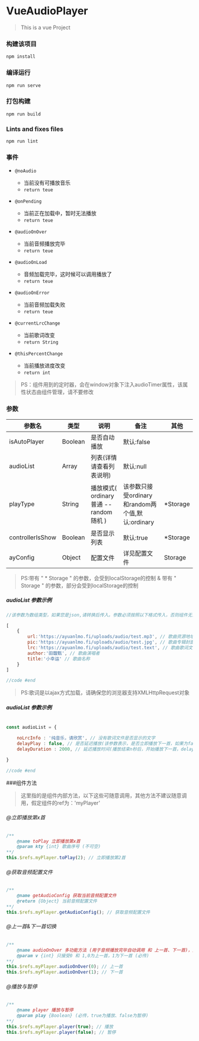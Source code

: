 # VueAudioPlayer
>This is a vue Project
### 构建该项目
```
npm install
```

### 编译运行
```
npm run serve
```

### 打包构建
```
npm run build
```

### Lints and fixes files
```
npm run lint
```

### 事件
* ```@noAudio```
    + 当前没有可播放音乐
    + ```return teue```
    
* ```@onPending```
    + 当前正在加载中，暂时无法播放
    + ```return teue```
    
* ```@audioOnOver```
    + 当前音频播放完毕
    + ```return teue```
    
* ```@audioOnLoad```
    + 音频加载完毕，这时候可以调用播放了
    + ```return teue```

* ```@audioOnError```
    + 当前音频加载失败
    + ```return teue```
    
* ```@currentLrcChange```
    + 当前歌词改变
    + ```return String```
    
* ```@thisPercentChange```
    + 当前播放进度改变
    + ```return int```
    
 >PS：组件用到的定时器，会在window对象下注入audioTimer属性，该属性状态由组件管理，请不要修改
### 参数
|  参数名   | 类型  | 说明  | 备注  | 其他
|  ----  | ----  | ----  | ----  | ----  |
| isAutoPlayer  | Boolean | 是否自动播放 | 默认:false
| audioList  | Array | 列表(详情请查看列表说明) | 默认:null
| playType  | String | 播放模式( ordinary普通 -- random随机 ) | 该参数只接受ordinary和random两个值,默认:ordinary | *Storage
| controllerIsShow  | Boolean | 是否显示列表 | 默认:true | *Storage
| ayConfig  | Object | 配置文件 | 详见配置文件 | Storage
>PS:带有 " * Storage " 的参数，会受到localStorage的控制 & 带有 " Storage " 的参数，部分会受到localStorage的控制
##### audioList 参数示例
``` javascript
//该参数为数组类型，如果您是json,请转换后传入。参数必须按照以下格式传入，否则组件无法正常识别

[
    {
        url:'https://ayuanlmo.fi/uploads/audio/test.mp3', // 歌曲资源地址
        pic:'https://ayuanlmo.fi/uploads/audio/test.jpg', // 歌曲专辑封面图
        lrc:'https://ayuanlmo.fi/uploads/audio/test.text', // 歌曲歌词文件
        author:'田馥甄', // 歌曲演唱者
        title:'小幸运' // 歌曲名称
    }
]

//code #end
```
>PS:歌词是以ajax方式加载，请确保您的浏览器支持XMLHttpRequest对象
##### audioList 参数示例
```javascript

const audioList = {

    noLrcInfo : '纯音乐，请欣赏', // 没有歌词文件是否显示的文字
    delayPlay : false, // 是否延迟播放(该参数表示，是否立即播放下一首，如果为false，则取delayDuration)
    delayDuration : 2000, // 延迟播放时间(播放结束n秒后，开始播放下一首，delayPlay为false时无效)

}

//code #end

```
###组件方法
>这里指的是组件内部方法，以下这些可随意调用，其他方法不建议随意调用，假定组件的ref为：'myPlayer'
###### @立即播放第x首
```javascript
/**
    @name toPlay 立即播放第x首
    @param kty {int} 歌曲序号 (不可空)
**/
this.$refs.myPlayer.toPlay(2); // 立即播放第2首
```

###### @获取音频配置文件
```javascript
/**
    @name getAudioConfig 获取当前音频配置文件
    @return {Object} 当前音频配置文件
**/
this.$refs.myPlayer.getAudioConfig(); // 获取音频配置文件
```

###### @上一首&下一首切换
```javascript
/**
    @name audioOnOver 多功能方法 (用于音频播放完毕自动调用 和 上一首、下一首)，外部调用方式建议为：上一首、下一首操作
    @param v {int} 只接受0 和 1,0为上一首，1为下一首 (必传)
**/
this.$refs.myPlayer.audioOnOver(0); // 上一首
this.$refs.myPlayer.audioOnOver(1); // 下一首
```

###### @播放与暂停
```javascript
/**
    @name player 播放与暂停
    @param play {Boolean} (必传，true为播放、false为暂停)
**/
this.$refs.myPlayer.player(true); // 播放
this.$refs.myPlayer.player(false); // 暂停
```
